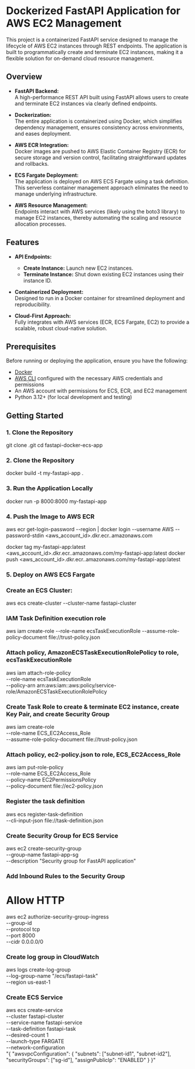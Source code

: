 # Dockerized FastAPI Application for AWS EC2 Management

This project is a containerized FastAPI service designed to manage the lifecycle of AWS EC2 instances through REST endpoints. The application is built to programmatically create and terminate EC2 instances, making it a flexible solution for on-demand cloud resource management.

## Overview

- **FastAPI Backend:**  
  A high-performance REST API built using FastAPI allows users to create and terminate EC2 instances via clearly defined endpoints.

- **Dockerization:**  
  The entire application is containerized using Docker, which simplifies dependency management, ensures consistency across environments, and eases deployment.

- **AWS ECR Integration:**  
  Docker images are pushed to AWS Elastic Container Registry (ECR) for secure storage and version control, facilitating straightforward updates and rollbacks.

- **ECS Fargate Deployment:**  
  The application is deployed on AWS ECS Fargate using a task definition. This serverless container management approach eliminates the need to manage underlying infrastructure.

- **AWS Resource Management:**  
  Endpoints interact with AWS services (likely using the boto3 library) to manage EC2 instances, thereby automating the scaling and resource allocation processes.

## Features

- **API Endpoints:**
  - **Create Instance:** Launch new EC2 instances.
  - **Terminate Instance:** Shut down existing EC2 instances using their instance ID.
- **Containerized Deployment:**  
  Designed to run in a Docker container for streamlined deployment and reproducibility.

- **Cloud-First Approach:**  
  Fully integrates with AWS services (ECR, ECS Fargate, EC2) to provide a scalable, robust cloud-native solution.

## Prerequisites

Before running or deploying the application, ensure you have the following:

- [Docker](https://docs.docker.com/get-docker/)
- [AWS CLI](https://aws.amazon.com/cli/) configured with the necessary AWS credentials and permissions
- An AWS account with permissions for ECS, ECR, and EC2 management
- Python 3.12+ (for local development and testing)

## Getting Started

### 1. Clone the Repository

git clone <GITHUB-REPO>.git
cd fastapi-docker-ecs-app

### 2. Clone the Repository

docker build -t my-fastapi-app .

### 3. Run the Application Locally

docker run -p 8000:8000 my-fastapi-app

### 4. Push the Image to AWS ECR

aws ecr get-login-password --region <region> | docker login --username AWS --password-stdin <aws_account_id>.dkr.ecr.<region>.amazonaws.com

docker tag my-fastapi-app:latest <aws_account_id>.dkr.ecr.<region>.amazonaws.com/my-fastapi-app:latest
docker push <aws_account_id>.dkr.ecr.<region>.amazonaws.com/my-fastapi-app:latest

### 5. Deploy on AWS ECS Fargate

### Create an ECS Cluster:

aws ecs create-cluster --cluster-name fastapi-cluster

### IAM Task Definition execution role

aws iam create-role --role-name ecsTaskExecutionRole --assume-role-policy-document file://trust-policy.json

### Attach policy, AmazonECSTaskExecutionRolePolicy to role, ecsTaskExecutionRole

aws iam attach-role-policy \
 --role-name ecsTaskExecutionRole \
 --policy-arn arn:aws:iam::aws:policy/service-role/AmazonECSTaskExecutionRolePolicy

### Create Task Role to create & terminate EC2 instance, create Key Pair, and create Security Group

aws iam create-role \
--role-name ECS_EC2Access_Role \
--assume-role-policy-document file://trust-policy.json

### Attach policy, ec2-policy.json to role, ECS_EC2Access_Role

aws iam put-role-policy \
--role-name ECS_EC2Access_Role \
--policy-name EC2PermissionsPolicy \
--policy-document file://ec2-policy.json

### Register the task definition

aws ecs register-task-definition \
--cli-input-json file://task-definition.json

### Create Security Group for ECS Service

aws ec2 create-security-group \
--group-name fastapi-app-sg \
--description "Security group for FastAPI application"

### Add Inbound Rules to the Security Group

# Allow HTTP

aws ec2 authorize-security-group-ingress \
--group-id <sg-id> \
--protocol tcp \
--port 8000 \
--cidr 0.0.0.0/0

### Create log group in CloudWatch

aws logs create-log-group \
 --log-group-name "/ecs/fastapi-task" \
 --region us-east-1

### Create ECS Service

aws ecs create-service \
 --cluster fastapi-cluster \
 --service-name fastapi-service \
 --task-definition fastapi-task \
 --desired-count 1 \
 --launch-type FARGATE \
 --network-configuration \
 "{
\"awsvpcConfiguration\": {
\"subnets\": [\"subnet-id1\", \"subnet-id2\"],
\"securityGroups\": [\"sg-id\"],
\"assignPublicIp\": \"ENABLED\"
}
}"
